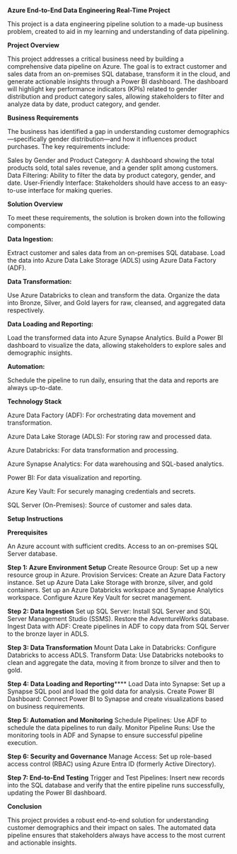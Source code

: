 **Azure End-to-End Data Engineering Real-Time Project**

This project is a data engineering pipeline solution to a made-up business problem, created to aid in my learning and understanding of data pipelining.

**Project Overview**

This project addresses a critical business need by building a comprehensive data pipeline on Azure. The goal is to extract customer and sales data from an on-premises SQL database, transform it in the cloud,   and generate actionable insights through a Power BI dashboard. The dashboard will highlight key performance indicators (KPIs) related to gender distribution and product category sales, allowing stakeholders to filter and analyze data by date, product category, and gender.

**Business Requirements**

  The business has identified a gap in understanding customer demographics—specifically gender distribution—and how it influences product purchases. The key requirements include:

  Sales by Gender and Product Category: A dashboard showing the total products sold, total sales revenue, and a gender split among customers.
  Data Filtering: Ability to filter the data by product category, gender, and date.
  User-Friendly Interface: Stakeholders should have access to an easy-to-use interface for making queries.

**Solution Overview**

To meet these requirements, the solution is broken down into the following components:

**Data Ingestion:**

  Extract customer and sales data from an on-premises SQL database.
  Load the data into Azure Data Lake Storage (ADLS) using Azure Data Factory (ADF).

**Data Transformation:**

  Use Azure Databricks to clean and transform the data.
  Organize the data into Bronze, Silver, and Gold layers for raw, cleansed, and aggregated data respectively.

**Data Loading and Reporting:**

  Load the transformed data into Azure Synapse Analytics.
  Build a Power BI dashboard to visualize the data, allowing stakeholders to explore sales and demographic insights.

**Automation:**

  Schedule the pipeline to run daily, ensuring that the data and reports are always up-to-date.

**Technology Stack**

  Azure Data Factory (ADF): For orchestrating data movement and transformation. 
  
  Azure Data Lake Storage (ADLS): For storing raw and processed data. 
  
  Azure Databricks: For data transformation and processing. 
  
  Azure Synapse Analytics: For data warehousing and SQL-based analytics. 
  
  Power BI: For data visualization and reporting. 
  
  Azure Key Vault: For securely managing credentials and secrets. 
  
  SQL Server (On-Premises): Source of customer and sales data. 
  

**Setup Instructions**

**Prerequisites**

  An Azure account with sufficient credits.
  Access to an on-premises SQL Server database.

**Step 1: Azure Environment Setup**
  Create Resource Group: Set up a new resource group in Azure.
  Provision Services:
    Create an Azure Data Factory instance.
    Set up Azure Data Lake Storage with bronze, silver, and gold containers.
    Set up an Azure Databricks workspace and Synapse Analytics workspace.
    Configure Azure Key Vault for secret management.

**Step 2: Data Ingestion**
  Set up SQL Server: Install SQL Server and SQL Server Management Studio (SSMS). Restore the AdventureWorks database.
  Ingest Data with ADF: Create pipelines in ADF to copy data from SQL Server to the bronze layer in ADLS.

**Step 3: Data Transformation**
  Mount Data Lake in Databricks: Configure Databricks to access ADLS.
  Transform Data: Use Databricks notebooks to clean and aggregate the data, moving it from bronze to silver and then to gold.

**Step 4: Data Loading and Reporting******
  Load Data into Synapse: Set up a Synapse SQL pool and load the gold data for analysis.
  Create Power BI Dashboard: Connect Power BI to Synapse and create visualizations based on business requirements.

**Step 5: Automation and Monitoring**
  Schedule Pipelines: Use ADF to schedule the data pipelines to run daily.
  Monitor Pipeline Runs: Use the monitoring tools in ADF and Synapse to ensure successful pipeline execution.

**Step 6: Security and Governance**
  Manage Access: Set up role-based access control (RBAC) using Azure Entra ID (formerly Active Directory).

**Step 7: End-to-End Testing**
  Trigger and Test Pipelines: Insert new records into the SQL database and verify that the entire pipeline runs successfully, updating the Power BI dashboard.

**Conclusion**

This project provides a robust end-to-end solution for understanding customer demographics and their impact on sales. The automated data pipeline ensures that stakeholders always have access to the most current and actionable insights.

